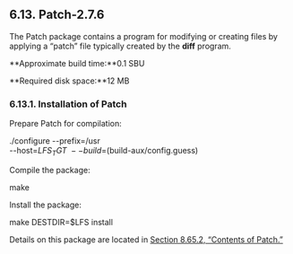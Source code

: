 ## 6.13. Patch-2.7.6

The Patch package contains a program for modifying or creating files by applying a “patch” file typically created by the **diff** program.

**Approximate build time:**0.1 SBU

**Required disk space:**12 MB

### 6.13.1. Installation of Patch

Prepare Patch for compilation:

./configure --prefix=/usr   \
            --host=$LFS_TGT \
            --build=$(build-aux/config.guess)

Compile the package:

make

Install the package:

make DESTDIR=$LFS install

Details on this package are located in [Section 8.65.2, “Contents of Patch.”](https://linuxfromscratch.org/lfs/downloads/stable/LFS-BOOK-11.1-NOCHUNKS.html#contents-patch "8.65.2. Contents of Patch")